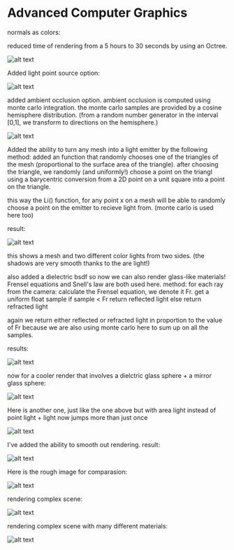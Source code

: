 Advanced Computer Graphics 
===========================

normals as colors:

reduced time of rendering from a 5 hours to 30 seconds by using an Octree.

![alt text](https://raw.githubusercontent.com/TamerMograbi/realistic_renderer/master/ajax-normals.png)

Added light point source option:

![alt text](https://raw.githubusercontent.com/TamerMograbi/realistic_renderer/master/ajax-pointLight.jpg)

added ambient occlusion option.
ambient occlusion is computed using monte carlo integration.
the monte carlo samples are provided by a cosine hemisphere distribution. (from a random number generator in the interval
[0,1], we transform to directions on the hemisphere.)

![alt text](https://raw.githubusercontent.com/TamerMograbi/realistic_renderer/master/ajax-ao.jpg)

Added the ability to turn any mesh into a light emitter by the following method:
added an function that randomly chooses one of the triangles of the mesh (proportional to the surface area of the triangle).
after choosing the triangle, we randomly (and uniformly!) choose a point on the triangl using a barycentric conversion from a 2D point on a unit square into a point on the triangle.

this way the Li() function, for any point x on a mesh will be able to randomly choose a point on the emitter to recieve light from.
(monte carlo is used here too)

result:

![alt text](https://raw.githubusercontent.com/TamerMograbi/realistic_renderer/master/motoDiffuse.png)

this shows a mesh and two different color lights from two sides.
(the shadows are very smooth thanks to the are light!)


also added a dielectric bsdf so now we can also render glass-like materials!
Frensel equations and Snell's law are both used here.
method:
for each ray from the camera:
calculate the Frensel equation, we denote it Fr.
get a uniform float sample
if sample < Fr
    return reflected light
else 
    return refracted light
   
again we return either reflected or refracted light in proportion to the value of Fr because we are also using monte carlo here
to sum up on all the samples.

results:

![alt text](https://raw.githubusercontent.com/TamerMograbi/realistic_renderer/master/motoDielectric.png)

now for a cooler render that involves a dielctric glass sphere + a mirror glass sphere:

![alt text](https://raw.githubusercontent.com/TamerMograbi/realistic_renderer/master/cbox.png)

Here is another one, just like the one above but with area light instead of point light + light now jumps more than just once

![alt text](https://raw.githubusercontent.com/TamerMograbi/realistic_renderer/master/ref-cbox.png)

I've added the ability to smooth out rendering. result:

![alt text](https://raw.githubusercontent.com/TamerMograbi/realistic_renderer/master/mine-ajax-smooth.png)

Here is the rough image for comparasion:

![alt text](https://raw.githubusercontent.com/TamerMograbi/realistic_renderer/master/ref-ajax-rough.png)

rendering complex scene:

![alt text](https://raw.githubusercontent.com/TamerMograbi/realistic_renderer/master/mine-table_path_simple.png)

rendering complex scene with many different materials:

![alt text](https://raw.githubusercontent.com/TamerMograbi/realistic_renderer/master/mine-veach_path.png)








